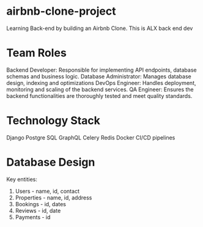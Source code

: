 # airbnb-clone-project
Learning Back-end by building an Airbnb Clone.
This is ALX back end dev
# Team Roles
Backend Developer: Responsible for implementing API endpoints, database schemas and business logic.
Database Administrator: Manages database design, indexing and optimizations
DevOps Engineer: Handles deployment, monitoring and scaling of the backend services.
QA Engineer: Ensures the backend functionalities are thoroughly tested and meet quality standards.
# Technology Stack
Django
Postgre SQL
GraphQL
Celery
Redis
Docker
CI/CD pipelines
# Database Design
Key entities: 
1. Users - name, id, contact
2. Properties - name, id, address
3. Bookings - id, dates
4. Reviews - id, date
5. Payments - id
